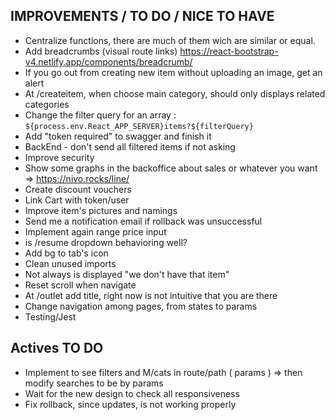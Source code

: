 ## IMPROVEMENTS / TO DO / NICE TO HAVE

- Centralize functions, there are much of them wich are similar or equal.
- Add breadcrumbs (visual route links) https://react-bootstrap-v4.netlify.app/components/breadcrumb/
- If you go out from creating new item without uploading an image, get an alert
- At /createitem, when choose main category, should only displays related categories
- Change the filter query for an array : `${process.env.React_APP_SERVER}items?${filterQuery}`
- Add "token required" to swagger and finish it
- BackEnd - don't send all filtered items if not asking
- Improve security
- Show some graphs in the backoffice about sales or whatever you want => https://nivo.rocks/line/
- Create discount vouchers
- Link Cart with token/user
- Improve item's pictures and namings
- Send me a notification email if rollback was unsuccessful
- Implement again range price input
- is /resume dropdown behavioring well?
- Add bg to tab's icon
- Clean unused imports
- Not always is displayed "we don't have that item"
- Reset scroll when navigate
- At /outlet add title, right now is not intuitive that you are there
- Change navigation among pages, from states to params
- Testing/Jest

## Actives TO DO

- Implement to see filters and M/cats in route/path ( params ) => then modify searches to be by params
- Wait for the new design to check all responsiveness
- Fix rollback, since updates, is not working properly
